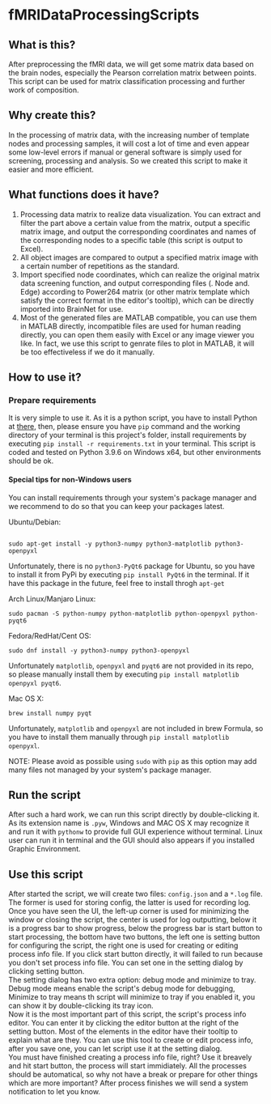 # fMRIDataProcessingScripts

## What is this?

After preprocessing the fMRI data, we will get some matrix data based on the brain nodes, especially the Pearson correlation matrix between points. This script can be used for matrix classification processing and further work of composition.

## Why create this?

In the processing of matrix data, with the increasing number of template nodes and processing samples, it will cost a lot of time and even appear some low-level errors if manual or general software is simply used for screening, processing and analysis. So we created this script to make it easier and more efficient.

## What functions does it have?

1. Processing data matrix to realize data visualization. You can extract and filter the part above a certain value from the matrix, output a specific matrix image, and output the corresponding coordinates and names of the corresponding nodes to a specific table (this script is output to Excel).
2. All object images are compared to output a specified matrix image with a certain number of repetitions as the standard.
3. Import specified node coordinates, which can realize the original matrix data screening function, and output corresponding files (. Node and. Edge) according to Power264 matrix (or other matrix template which satisfy the correct format in the editor's tooltip), which can be directly imported into BrainNet for use.
4. Most of the generated files are MATLAB compatible, you can use them in MATLAB directly, incompatible files are used for human reading directly, you can open them easily with Excel or any image viewer you like. In fact, we use this script to genrate files to plot in MATLAB, it will be too effectiveless if we do it manually.

## How to use it?

### Prepare requirements

It is very simple to use it. As it is a python script, you have to install Python at [there](https://python.org), then, please ensure you have `pip` command and the working directory of your terminal is this project's folder, install requirements by executing `pip install -r requirements.txt` in your terminal. This script is coded and tested on Python 3.9.6 on Windows x64, but other environments should be ok.

#### Special tips for non-Windows users

You can install requirements through your system's package manager and we recommend to do so that you can keep your packages latest.

Ubuntu/Debian:

```shell

sudo apt-get install -y python3-numpy python3-matplotlib python3-openpyxl

```

Unfortunately, there is no `python3-PyQt6` package for Ubuntu, so you have to install it from PyPi by executing `pip install PyQt6` in the terminal. If it have this package in the future, feel free to install throgh `apt-get`

Arch Linux/Manjaro Linux:

```shell
sudo pacman -S python-numpy python-matplotlib python-openpyxl python-pyqt6
```

Fedora/RedHat/Cent OS:

```shell
sudo dnf install -y python3-numpy python3-openpyxl
```

Unfortunately `matplotlib`, `openpyxl` and `pyqt6` are not provided in its repo, so please manually install them by executing `pip install matplotlib openpyxl pyqt6`.

Mac OS X:

```shell
brew install numpy pyqt
```

Unfortunately, `matplotlib` and `openpyxl` are not included in brew Formula, so you have to install them manually through `pip install matplotlib openpyxl`.

NOTE: Please avoid as possible using `sudo` with `pip` as this option may add many files not managed by your system's package manager.

## Run the script

After such a hard work, we can run this script directly by double-clicking it. As its extension name is `.pyw`, Windows and MAC OS X may recognize it and run it with `pythonw` to provide full GUI experience without terminal. Linux user can run it in terminal and the GUI should also appears if you installed Graphic Environment.

## Use this script

After started the script, we will create two files: `config.json` and a `*.log` file. The former is used for storing config, the latter is used for recording log.  
Once you have seen the UI, the left-up corner is used for minimizing the window or closing the script, the center is used for log outputting, below it is a progress bar to show progress, below the progress bar is start button to start processing, the bottom have two buttons, the left one is setting button for configuring the script, the right one is used for creating or editing process info file. If you click start button directly, it will failed to run because you don't set process info file. You can set one in the setting dialog by clicking setting button.  
The setting dialog has two extra option: debug mode and minimize to tray. Debug mode means enable the script's debug mode for debugging, Minimize to tray means th script will minimize to tray if you enabled it, you can show it by double-clicking its tray icon.  
Now it is the most important part of this script, the script's process info editor. You can enter it by clicking the editor button at the right of the setting button. Most of the elements in the editor have their tooltip to explain what are they. You can use this tool to create or edit process info, after you save one, you can let script use it at the setting dialog.  
You must have finished creating a process info file, right? Use it breavely and hit start button, the process will start immidiately. All the processes should be automatical, so why not have a break or prepare for other things which are more important? After process finishes we will send a system notification to let you know.
